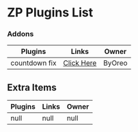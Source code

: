 # ZP Plugins List

### Addons
Plugins  | Links | Owner
------------- | ------------- | ------------- |
countdown fix  | [Click Here](https://github.com/byoreo/zp-countdown-fix) | ByOreo

## Extra Items
Plugins | Links | Owner
------------- | ------------- | ------------- |
null | null | null |
